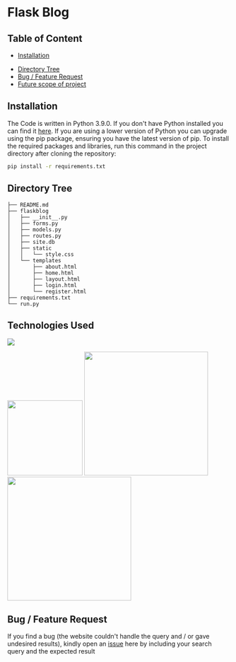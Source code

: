 # Flask Blog 

## Table of Content
  <!-- * [Demo](#demo)
  * [Overview](#overview)
  * [Motivation](#motivation) -->
  * [Installation](#installation)
  <!-- * [Deployement on Heroku](#deployement-on-heroku) -->
  * [Directory Tree](#directory-tree)
  * [Bug / Feature Request](#bug---feature-request)
  * [Future scope of project](#future-scope)


<!-- ## Demo
Link: [https://flight-price-prediction-api.herokuapp.com/](https://flight-price-prediction-api.herokuapp.com/)

[![](https://i.imgur.com/R1g2wvC.png)](https://flight-price-prediction-api.herokuapp.com/)

[![](https://i.imgur.com/p0aeL6c.png)](https://flight-price-prediction-api.herokuapp.com/)

## Overview
This is a Flask web app to create social blog posts.

## Motivation
What to do when you are at home due to this pandemic situation? I started to learn Machine Learning model to get most out of it. I came to know mathematics behind all supervised models. Finally it is important to work on application (real world application) to actually make a difference. -->

## Installation
The Code is written in Python 3.9.0. If you don't have Python installed you can find it [here](https://www.python.org/downloads/). If you are using a lower version of Python you can upgrade using the pip package, ensuring you have the latest version of pip. To install the required packages and libraries, run this command in the project directory after cloning the repository:
```bash
pip install -r requirements.txt
```

<!-- ## Deployement on Heroku
Login or signup in order to create virtual app. You can either connect your github profile or download ctl to manually deploy this project.

[![](https://i.imgur.com/dKmlpqX.png)](https://heroku.com)

Our next step would be to follow the instruction given on [Heroku Documentation](https://devcenter.heroku.com/articles/getting-started-with-python) to deploy a web app. -->

## Directory Tree 
```
├── README.md
├── flaskblog
│   ├── __init__.py
│   ├── forms.py
│   ├── models.py
│   ├── routes.py
│   ├── site.db
│   ├── static
│   │   └── style.css
│   └── templates
│       ├── about.html
│       ├── home.html
│       ├── layout.html
│       ├── login.html
│       └── register.html
├── requirements.txt
└── run.py
```

## Technologies Used

![](https://forthebadge.com/images/badges/made-with-python.svg)

[<img target="_blank" src="https://flask.palletsprojects.com/en/1.1.x/_images/flask-logo.png" width=170>](https://flask.palletsprojects.com/en/1.1.x/) [<img target="_blank" src="https://number1.co.za/wp-content/uploads/2017/10/gunicorn_logo-300x85.png" width=280>](https://gunicorn.org) [<img target="_blank" src="https://www.nginx.com/wp-content/uploads/2018/08/NGINX-logo-rgb-large.png" width=280>](https://gunicorn.org)

## Bug / Feature Request

If you find a bug (the website couldn't handle the query and / or gave undesired results), kindly open an [issue](https://github.com/AmirSahil/Flask-blog/issues) here by including your search query and the expected result
